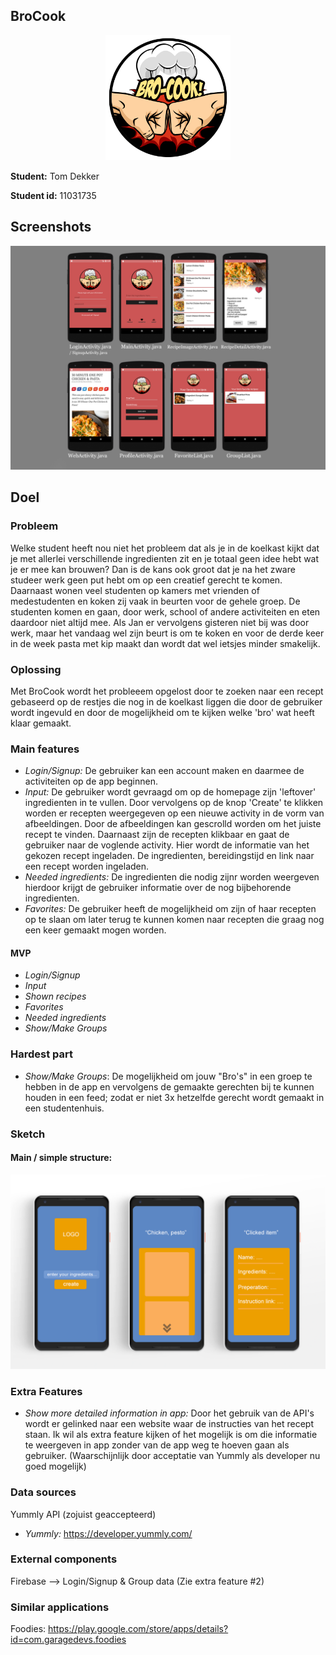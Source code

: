 ## BroCook
<p align="center"><img src="https://github.com/tomdekr/project-01/blob/master/doc/logo_brocook.png" width="200" height="200" /></p>

<b> Student:</b>    Tom Dekker

<b>Student id:</b> 11031735


## Screenshots
<img src="https://github.com/tomdekr/project-01/blob/master/doc/overview-screens.png" />

## Doel
### Probleem
Welke student heeft nou niet het probleem dat als je in de koelkast kijkt dat je met allerlei verschillende ingredienten zit en je totaal geen idee hebt wat je er mee kan brouwen? Dan is de kans ook groot dat je na het zware studeer werk geen put hebt om op een creatief gerecht te komen. Daarnaast wonen veel studenten op kamers met vrienden of medestudenten en koken zij vaak in beurten voor de gehele groep. De studenten komen en gaan, door werk, school of andere activiteiten en eten daardoor niet altijd mee. Als Jan er vervolgens gisteren niet bij was door werk, maar het vandaag wel zijn beurt is om te koken en voor de derde keer in de week pasta met kip maakt dan wordt dat wel ietsjes minder smakelijk. 
### Oplossing
Met BroCook wordt het probleeem opgelost door te zoeken naar een recept gebaseerd op de restjes die nog in de koelkast liggen die door de gebruiker wordt ingevuld en door de mogelijkheid om te kijken welke 'bro' wat heeft klaar gemaakt.


### Main features
- _Login/Signup:_ De gebruiker kan een account maken en daarmee de activiteiten op de app beginnen.
- _Input:_ De gebruiker wordt gevraagd om op de homepage zijn 'leftover' ingredienten in te vullen. Door vervolgens op de knop 'Create' te klikken worden er recepten weergegeven op een nieuwe activity in de vorm van afbeeldingen. Door de afbeeldingen kan gescrolld worden om het juiste recept te vinden. Daarnaast zijn de recepten klikbaar en gaat de gebruiker naar de voglende activity. Hier wordt de informatie van het gekozen recept ingeladen. De ingredienten, bereidingstijd en link naar een recept worden ingeladen.
- _Needed ingredients:_ De ingredienten die nodig zijnr worden weergeven hierdoor krijgt de gebruiker informatie over de nog bijbehorende ingredienten.
- _Favorites:_ De gebruiker heeft de mogelijkheid om zijn of haar recepten op te slaan om later terug te kunnen komen naar recepten die graag nog een keer gemaakt mogen worden.
#### MVP
- _Login/Signup_
- _Input_
- _Shown recipes_
- _Favorites_
- _Needed ingredients_
- _Show/Make Groups_

### Hardest part
- _Show/Make Groups_: De mogelijkheid om jouw "Bro's" in een groep te hebben in de app en vervolgens de gemaakte gerechten bij te kunnen houden in een feed; zodat er niet 3x hetzelfde gerecht wordt gemaakt in een studentenhuis.




### Sketch
#### Main / simple structure:
![alt text](https://github.com/tomdekr/project-01/blob/master/doc/sketch1.png)

### Extra Features 
- _Show more detailed information in app:_ Door het gebruik van de API's wordt er gelinked naar een website waar de instructies van het recept staan. Ik wil als extra feature kijken of het mogelijk is om die informatie te weergeven in app zonder van de app weg te hoeven gaan als gebruiker. (Waarschijnlijk door acceptatie van Yummly als developer nu goed mogelijk)

### Data sources
Yummly API (zojuist geaccepteerd)
- _Yummly:_ https://developer.yummly.com/


### External components
Firebase --> Login/Signup & Group data (Zie extra feature #2)

### Similar applications
Foodies: https://play.google.com/store/apps/details?id=com.garagedevs.foodies

